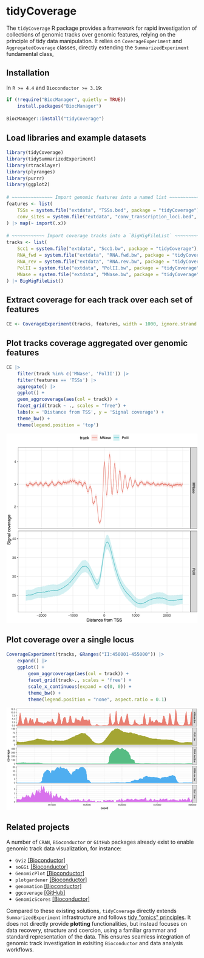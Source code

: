 # tidyCoverage

The `tidyCoverage` R package provides a framework for rapid investigation of collections of genomic tracks over genomic features, relying on the principle of tidy data manipulation. It relies on `CoverageExperiment` and `AggregatedCoverage` classes, directly extending the `SummarizedExperiment` fundamental class,

## Installation 

In `R >= 4.4` and `Bioconductor >= 3.19`: 

```r
if (!require("BiocManager", quietly = TRUE))
    install.packages("BiocManager")

BiocManager::install("tidyCoverage")
```

## Load libraries and example datasets

```r
library(tidyCoverage)
library(tidySummarizedExperiment)
library(rtracklayer)
library(plyranges)
library(purrr)
library(ggplot2)

# ~~~~~~~~~~~~~~~ Import genomic features into a named list ~~~~~~~~~~~~~~~ #
features <- list(
    TSSs = system.file("extdata", "TSSs.bed", package = "tidyCoverage"),
    conv_sites = system.file("extdata", "conv_transcription_loci.bed", package = "tidyCoverage")
) |> map(~ import(.x))

# ~~~~~~~~~~~~ Import coverage tracks into a `BigWigFileList` ~~~~~~~~~~~~~ #
tracks <- list(
    Scc1 = system.file("extdata", "Scc1.bw", package = "tidyCoverage"), 
    RNA_fwd = system.file("extdata", "RNA.fwd.bw", package = "tidyCoverage"),
    RNA_rev = system.file("extdata", "RNA.rev.bw", package = "tidyCoverage"),
    PolII = system.file("extdata", "PolII.bw", package = "tidyCoverage"), 
    MNase = system.file("extdata", "MNase.bw", package = "tidyCoverage")
) |> BigWigFileList()
```

## Extract coverage for each track over each set of features

```r
CE <- CoverageExperiment(tracks, features, width = 1000, ignore.strand = FALSE) 
```

## Plot tracks coverage aggregated over genomic features

```r
CE |> 
    filter(track %in% c('MNase', 'PolII')) |> 
    filter(features == 'TSSs') |> 
    aggregate() |> 
    ggplot() + 
    geom_aggrcoverage(aes(col = track)) + 
    facet_grid(track ~ ., scales = "free") + 
    labs(x = 'Distance from TSS', y = 'Signal coverage') + 
    theme_bw() + 
    theme(legend.position = 'top')
```

![](man/figures/aggr-cov.png)

## Plot coverage over a single locus

```r
CoverageExperiment(tracks, GRanges("II:450001-455000")) |> 
    expand() |> 
    ggplot() + 
        geom_aggrcoverage(aes(col = track)) + 
        facet_grid(track~., scales = 'free') + 
        scale_x_continuous(expand = c(0, 0)) + 
        theme_bw() + 
        theme(legend.position = "none", aspect.ratio = 0.1)
```

![](man/figures/cov.png)

## Related projects

A number of `CRAN`, `Bioconductor` or `GitHub` packages already exist to enable genomic track 
data visualization, for instance: 

- `Gviz` [\[Bioconductor\]](https://www.bioconductor.org/packages/release/bioc/html/Gviz.html)
- `soGGi` [\[Bioconductor\]](https://www.bioconductor.org/packages/release/bioc/html/soGGi.html)
- `GenomicPlot` [\[Bioconductor\]](https://www.bioconductor.org/packages/release/bioc/html/GenomicPlot.html)
- `plotgardener` [\[Bioconductor\]](https://www.bioconductor.org/packages/release/bioc/html/plotgardener.html)
- `genomation` [\[Bioconductor\]](https://www.bioconductor.org/packages/release/bioc/html/genomation.html)
- `ggcoverage` [\[GitHub\]](https://github.com/showteeth/ggcoverage)
- `GenomicScores` [\[Bioconductor\]](https://www.bioconductor.org/packages/release/bioc/html/GenomicScores.html)

Compared to these existing solutions, `tidyCoverage` directly extends `SummarizedExperiment` infrastructure and 
follows [tidy "omics" principles](https://www.biorxiv.org/content/10.1101/2023.09.10.557072v2). It does 
not directly provide **plotting** functionalities, but instead focuses on data recovery, structure and coercion, 
using a familiar grammar and standard representation of the data. 
This ensures seamless integration of genomic track investigation in exisiting 
`Bioconductor` and data analysis workflows. 
